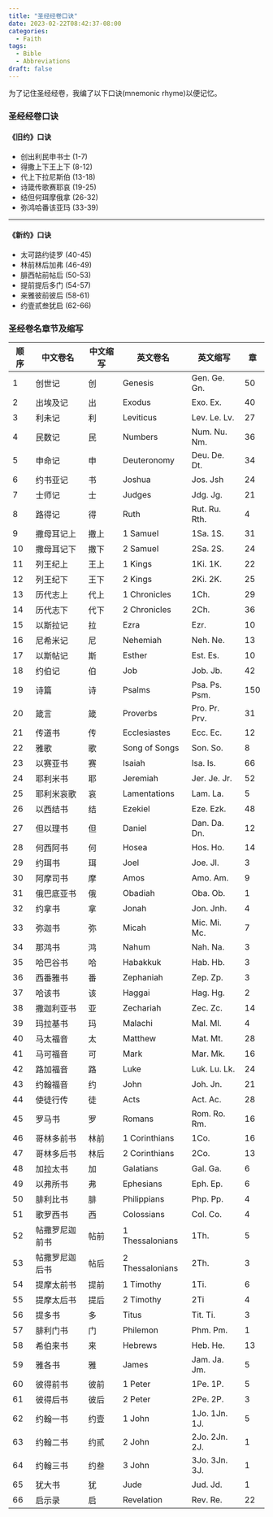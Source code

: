 ```yaml
---
title: "圣经经卷口诀"
date: 2023-02-22T08:42:37-08:00
categories:
  - Faith
tags:
  - Bible
  - Abbreviations
draft: false
---
```


为了记住圣经经卷，我编了以下口诀(mnemonic rhyme)以便记忆。

### 圣经经卷口诀
#### 《旧约》口诀
* 创出利民申书士 (1-7)
* 得撒上下王上下 (8-12)
* 代上下拉尼斯伯 (13-18)
* 诗箴传歌赛耶哀 (19-25)
* 结但何珥摩俄拿 (26-32)
* 弥鸿哈番该亚玛 (33-39)

<hr>

#### 《新约》口诀
* 太可路约徒罗 (40-45)
* 林前林后加弗 (46-49)
* 腓西帖前帖后 (50-53)
* 提前提后多门 (54-57)
* 来雅彼前彼后 (58-61)
* 约壹贰叁犹启 (62-66)

### 圣经卷名章节及缩写

| 顺序  |中文卷名   |中文缩写|英文卷名           |英文缩写         |章  |
|-----|-------|----|---------------|-------------|---|
| 1   |创世记    |创   |Genesis        |Gen. Ge. Gn. |50 |
| 2   |出埃及记   |出   |Exodus         |Exo. Ex.     |40 |
| 3   |利未记    |利   |Leviticus      |Lev. Le. Lv. |27 |
| 4   |民数记    |民   |Numbers        |Num. Nu. Nm. |36 |
| 5   |申命记    |申   |Deuteronomy    |Deu. De. Dt. |34 |
| 6   |约书亚记   |书   |Joshua         |Jos. Jsh     |24 |
| 7   |士师记    |士   |Judges         |Jdg. Jg.     |21 |
| 8   |路得记    |得   |Ruth           |Rut. Ru. Rth.|4  |
| 9   |撒母耳记上  |撒上  |1 Samuel       |1Sa. 1S.     |31 |
| 10  |撒母耳记下  |撒下  |2 Samuel       |2Sa. 2S.     |24 |
| 11  |列王纪上   |王上  |1 Kings        |1Ki. 1K.     |22 |
| 12  |列王纪下   |王下  |2 Kings        |2Ki. 2K.     |25 |
| 13  |历代志上   |代上  |1 Chronicles   |1Ch.         |29 |
| 14  |历代志下   |代下  |2 Chronicles   |2Ch.         |36 |
| 15  |以斯拉记   |拉   |Ezra           |Ezr.         |10 |
| 16  |尼希米记   |尼   |Nehemiah       |Neh. Ne.     |13 |
| 17  |以斯帖记   |斯   |Esther         |Est. Es.     |10 |
| 18  |约伯记    |伯   |Job            |Job. Jb.     |42 |
| 19  |诗篇     |诗   |Psalms         |Psa. Ps. Psm.|150|
| 20  |箴言     |箴   |Proverbs       |Pro. Pr. Prv.|31 |
| 21  |传道书    |传   |Ecclesiastes   |Ecc. Ec.     |12 |
| 22  |雅歌     |歌   |Song of Songs  |Son. So.     |8  |
| 23  |以赛亚书   |赛   |Isaiah         |Isa. Is.     |66 |
| 24  |耶利米书   |耶   |Jeremiah       |Jer. Je. Jr. |52 |
| 25  |耶利米哀歌  |哀   |Lamentations   |Lam. La.     |5  |
| 26  |以西结书   |结   |Ezekiel        |Eze. Ezk.    |48 |
| 27  |但以理书   |但   |Daniel         |Dan. Da. Dn. |12 |
| 28  |何西阿书   |何   |Hosea          |Hos. Ho.     |14 |
| 29  |约珥书    |珥   |Joel           |Joe. Jl.     |3  |
| 30  |阿摩司书   |摩   |Amos           |Amo. Am.     |9  |
| 31  |俄巴底亚书  |俄   |Obadiah        |Oba. Ob.     |1  |
| 32  |约拿书    |拿   |Jonah          |Jon. Jnh.    |4  |
| 33  |弥迦书    |弥   |Micah          |Mic. Mi. Mc. |7  |
| 34  |那鸿书    |鸿   |Nahum          |Nah. Na.     |3  |
| 35  |哈巴谷书   |哈   |Habakkuk       |Hab. Hb.     |3  |
| 36  |西番雅书   |番   |Zephaniah      |Zep. Zp.     |3  |
| 37  |哈该书    |该   |Haggai         |Hag. Hg.     |2  |
| 38  |撒迦利亚书  |亚   |Zechariah      |Zec. Zc.     |14 |
| 39  |玛拉基书   |玛   |Malachi        |Mal. Ml.     |4  |
| 40  |马太福音   |太   |Matthew        |Mat. Mt.     |28 |
| 41  |马可福音   |可   |Mark           |Mar. Mk.     |16 |
| 42  |路加福音   |路   |Luke           |Luk. Lu. Lk. |24 |
| 43  |约翰福音   |约   |John           |Joh. Jn.     |21 |
| 44  |使徒行传   |徒   |Acts           |Act. Ac.     |28 |
| 45  |罗马书    |罗   |Romans         |Rom. Ro. Rm. |16 |
| 46  |哥林多前书  |林前  |1 Corinthians  |1Co.         |16 |
| 47  |哥林多后书  |林后  |2 Corinthians  |2Co.         |13 |
| 48  |加拉太书   |加   |Galatians      |Gal. Ga.     |6  |
| 49  |以弗所书   |弗   |Ephesians      |Eph. Ep.     |6  |
| 50  |腓利比书   |腓   |Philippians    |Php. Pp.     |4  |
| 51  |歌罗西书   |西   |Colossians     |Col. Co.     |4  |
| 52  |帖撒罗尼迦前书|帖前  |1 Thessalonians|1Th.         |5  |
| 53  |帖撒罗尼迦后书|帖后  |2 Thessalonians|2Th.         |3  |
| 54  |提摩太前书  |提前  |1 Timothy      |1Ti.         |6  |
| 55  |提摩太后书  |提后  |2 Timothy      |2Ti          |4  |
| 56  |提多书    |多   |Titus          |Tit. Ti.     |3  |
| 57  |腓利门书   |门   |Philemon       |Phm. Pm.     |1  |
| 58  |希伯来书   |来   |Hebrews        |Heb. He.     |13 |
| 59  |雅各书    |雅   |James          |Jam. Ja. Jm. |5  |
| 60  |彼得前书   |彼前  |1 Peter        |1Pe. 1P.     |5  |
| 61  |彼得后书   |彼后  |2 Peter        |2Pe. 2P.     |3  |
| 62  |约翰一书   |约壹  |1 John         |1Jo. 1Jn. 1J.|5  |
| 63  |约翰二书   |约贰  |2 John         |2Jo. 2Jn. 2J.|1  |
| 64  |约翰三书   |约叁  |3 John         |3Jo. 3Jn. 3J.|1  |
| 65  |犹大书    |犹   |Jude           |Jud. Jd.     |1  |
| 66  |启示录    |启   |Revelation     |Rev. Re.     |22 |
